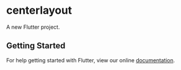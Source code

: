 # centerlayout

A new Flutter project.

## Getting Started

For help getting started with Flutter, view our online
[documentation](https://flutter.io/).

